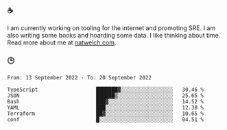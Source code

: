 ### ☕

I am currently working on tooling for the internet and promoting SRE. I am also writing some books and hoarding some data. I like thinking about time. Read more about me at [natwelch.com](https://natwelch.com).

### 🕒

<!--START_SECTION:waka-->

```text
From: 13 September 2022 - To: 20 September 2022

TypeScript                   ███████▓░░░░░░░░░░░░░░░░░   30.46 %
JSON                         ██████▒░░░░░░░░░░░░░░░░░░   25.65 %
Bash                         ███▓░░░░░░░░░░░░░░░░░░░░░   14.52 %
YAML                         ███░░░░░░░░░░░░░░░░░░░░░░   12.38 %
Terraform                    ██▓░░░░░░░░░░░░░░░░░░░░░░   10.65 %
conf                         █░░░░░░░░░░░░░░░░░░░░░░░░   04.51 %
```

<!--END_SECTION:waka-->
